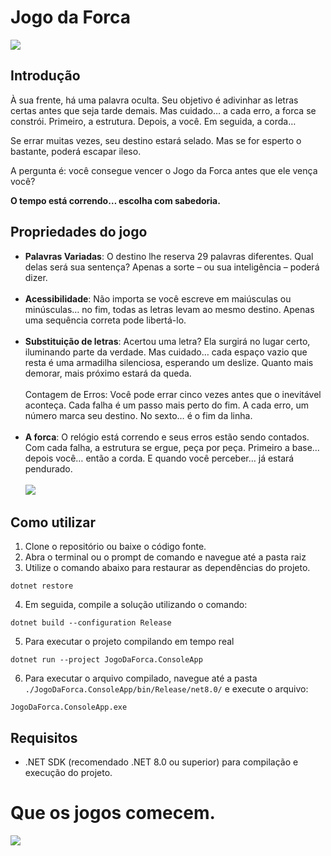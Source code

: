 ﻿# Jogo da Forca

![](https://beafraid.wordpress.com/wp-content/uploads/2016/07/jigsaw.gif)

## Introdução

À sua frente, há uma palavra oculta. Seu objetivo é adivinhar as letras certas antes que seja tarde demais. Mas cuidado… a cada erro, a forca se constrói. Primeiro, a estrutura. Depois, a você. Em seguida, a corda…

Se errar muitas vezes, seu destino estará selado. Mas se for esperto o bastante, poderá escapar ileso.

A pergunta é: você consegue vencer o Jogo da Forca antes que ele vença você?

**O tempo está correndo… escolha com sabedoria.**

## Propriedades do jogo

- **Palavras Variadas**: O destino lhe reserva 29 palavras diferentes. Qual delas será sua sentença? Apenas a sorte – ou sua inteligência – poderá dizer.
<br> <br>
- **Acessibilidade**: Não importa se você escreve em maiúsculas ou minúsculas… no fim, todas as letras levam ao mesmo destino. Apenas uma sequência correta pode libertá-lo.
<br> <br>
- **Substituição de letras**: Acertou uma letra? Ela surgirá no lugar certo, iluminando parte da verdade. Mas cuidado… cada espaço vazio que resta é uma armadilha silenciosa, esperando um deslize. Quanto mais demorar, mais próximo estará da queda.
<br> <br>
Contagem de Erros: Você pode errar cinco vezes antes que o inevitável aconteça. Cada falha é um passo mais perto do fim. A cada erro, um número marca seu destino. No sexto… é o fim da linha.
<br><br>
- **A forca**: O relógio está correndo e seus erros estão sendo contados. Com cada falha, a estrutura se ergue, peça por peça. Primeiro a base… depois você… então a corda. E quando você perceber… já estará pendurado.
<br> <br>
![](https://i.imgur.com/5zjJEth.gif)

## Como utilizar

1. Clone o repositório ou baixe o código fonte.
2. Abra o terminal ou o prompt de comando e navegue até a pasta raiz
3. Utilize o comando abaixo para restaurar as dependências do projeto.

```
dotnet restore
```

4. Em seguida, compile a solução utilizando o comando:
   
```
dotnet build --configuration Release
```

5. Para executar o projeto compilando em tempo real
   
```
dotnet run --project JogoDaForca.ConsoleApp
```

6. Para executar o arquivo compilado, navegue até a pasta `./JogoDaForca.ConsoleApp/bin/Release/net8.0/` e execute o arquivo:
   
```
JogoDaForca.ConsoleApp.exe
```

## Requisitos

- .NET SDK (recomendado .NET 8.0 ou superior) para compilação e execução do projeto.

# Que os jogos comecem.
![](https://us.v-cdn.net/6030815/uploads/304/9NRFE1HGPT1S.gif)
